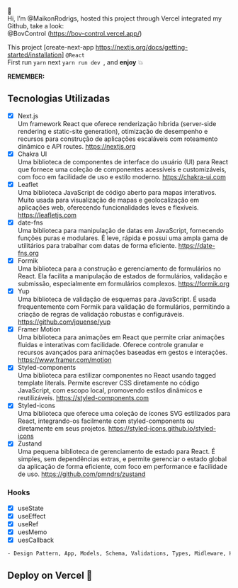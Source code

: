 👋 <br>Hi, I’m @MaikonRodrigs, hosted this project through Vercel integrated my Github, take a look: <br>
@BovControl (https://bov-control.vercel.app/)

This project [create-next-app https://nextjs.org/docs/getting-started/installation] `@React` <br>
First run `yarn` next `yarn run dev `, and **enjoy** 💥 <br>

**REMEMBER:**

## Tecnologias Utilizadas
- [x] Next.js <br>
Um framework React que oferece renderização híbrida (server-side rendering e static-site generation), otimização de desempenho e recursos para construção de aplicações escaláveis com roteamento dinâmico e API routes. https://nextjs.org
- [x] Chakra UI<br>
Uma biblioteca de componentes de interface do usuário (UI) para React que fornece uma coleção de componentes acessíveis e customizáveis, com foco em facilidade de uso e estilo moderno. https://chakra-ui.com
- [x] Leaflet <br>
Uma biblioteca JavaScript de código aberto para mapas interativos. Muito usada para visualização de mapas e geolocalização em aplicações web, oferecendo funcionalidades leves e flexíveis. https://leafletjs.com
- [x] date-fns <br>
Uma biblioteca para manipulação de datas em JavaScript, fornecendo funções puras e modulares. É leve, rápida e possui uma ampla gama de utilitários para trabalhar com datas de forma eficiente. https://date-fns.org
- [x] Formik <br>
Uma biblioteca para a construção e gerenciamento de formulários no React. Ela facilita a manipulação de estados de formulários, validação e submissão, especialmente em formulários complexos. https://formik.org
- [x] Yup <br>
Uma biblioteca de validação de esquemas para JavaScript. É usada frequentemente com Formik para validação de formulários, permitindo a criação de regras de validação robustas e configuráveis. https://github.com/jquense/yup
- [x] Framer Motion <br>
Uma biblioteca para animações em React que permite criar animações fluidas e interativas com facilidade. Oferece controle granular e recursos avançados para animações baseadas em gestos e interações. https://www.framer.com/motion
- [x] Styled-components <br>
Uma biblioteca para estilizar componentes no React usando tagged template literals. Permite escrever CSS diretamente no código JavaScript, com escopo local, promovendo estilos dinâmicos e reutilizáveis. https://styled-components.com
- [x] Styled-icons <br>
Uma biblioteca que oferece uma coleção de ícones SVG estilizados para React, integrando-os facilmente com styled-components ou diretamente em seus projetos. https://styled-icons.github.io/styled-icons
- [x] Zustand <br>
Uma pequena biblioteca de gerenciamento de estado para React. É simples, sem dependências extras, e permite gerenciar o estado global da aplicação de forma eficiente, com foco em performance e facilidade de uso. https://github.com/pmndrs/zustand

### Hooks
- [x] useState <br>
- [x] useEffect <br>
- [x] useRef <br>
- [x] uesMemo <br>
- [x] uesCallback <br>

```bash
- Design Pattern, App, Models, Schema, Validations, Types, Midleware, Handler and others
```


## Deploy on Vercel 🚀


